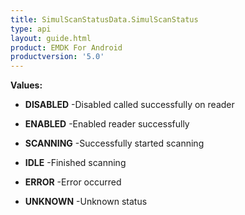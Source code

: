 ```yaml
---
title: SimulScanStatusData.SimulScanStatus
type: api
layout: guide.html
product: EMDK For Android
productversion: '5.0'
---
```





**Values:**

* **DISABLED** -Disabled called successfully on reader

* **ENABLED** -Enabled reader successfully

* **SCANNING** -Successfully started scanning

* **IDLE** -Finished scanning

* **ERROR** -Error occurred

* **UNKNOWN** -Unknown status





